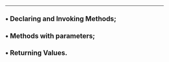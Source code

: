 -------------------------------------------------
• Declaring and Invoking Methods;
-------------------------------------------------
• Methods with parameters;
-------------------------------------------------
• Returning Values.
-------------------------------------------------
